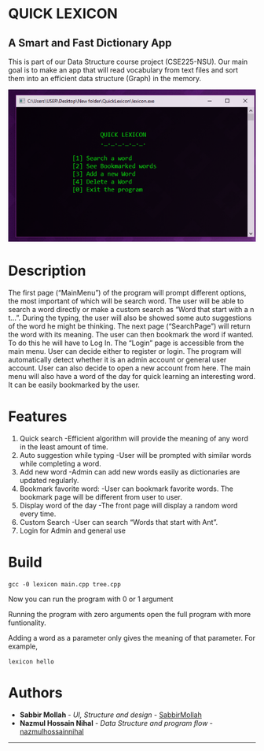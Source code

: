 # QUICK LEXICON  
## A Smart and Fast Dictionary App  
This is part of our Data Structure course project (CSE225-NSU).
Our main goal is to make an app that will read vocabulary from text files and sort them into an efficient data structure (Graph) in the memory.

![QuickLexicon](screenshot.png)


# Description  
The first page (“MainMenu”) of the program will prompt different options, the most important of which will be search word. The user will be able to search a word directly or make a custom search as “Word that start with a n t…”. During the typing, the user will also be showed some auto suggestions of the word he might be thinking.
The next page (“SearchPage”) will return the word with its meaning. The user can then bookmark the word if wanted. To do this he will have to Log In.
The “Login” page is accessible from the main menu. User can decide either to register or login. The program will automatically detect whether it is an admin account or general user account. User can also decide to open a new account from here.
The main menu will also have a word of the day for quick learning an interesting word. It can be easily bookmarked by the user.

# Features  
1.	Quick search
-Efficient algorithm will provide the meaning of any word in the least amount of time.
2.	Auto suggestion while typing
-User will be prompted with similar words while completing a word.
3.	Add new word
-Admin can add new words easily as dictionaries are updated regularly.
4.	Bookmark favorite word:
-User can bookmark favorite words. The bookmark page will be different from user to user.
5.	Display word of the day
-The front page will display a random word every time.
6.	Custom Search 
-User can search “Words that start with Ant”.
7.	Login for Admin and general use

# Build

```
gcc -0 lexicon main.cpp tree.cpp
```
Now you can run the program with 0 or 1 argument

Running the program with zero arguments open the full program with more funtionality.

Adding a word as a parameter only gives the meaning of that parameter.
For example,
```
lexicon hello
```

# Authors  

* **Sabbir Mollah** - *UI, Structure and design* - [SabbirMollah](https://github.com/sabbirmollah)
* **Nazmul Hossain Nihal** - *Data Structure and program flow* - [nazmulhossainnihal](https://github.com/nazmulhossainnihal)

---

